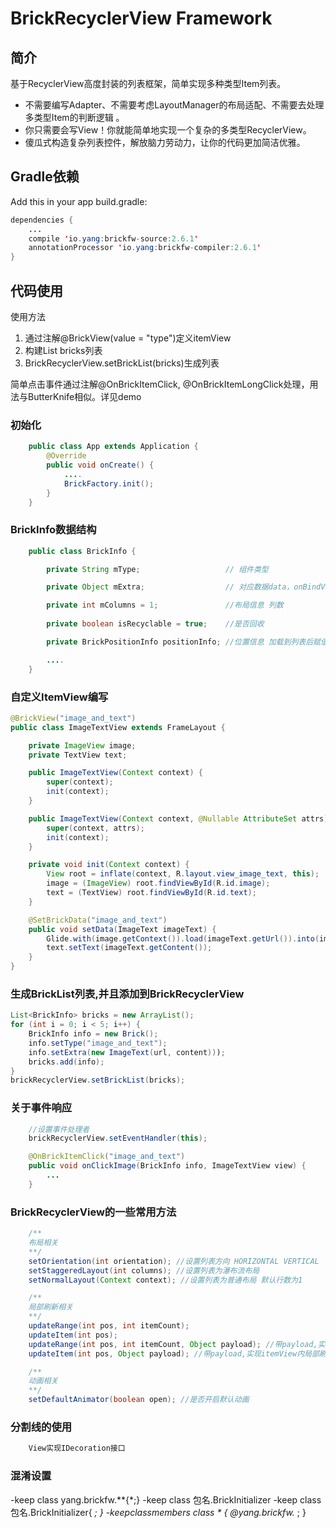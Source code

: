 # BrickRecyclerView Framework

## 简介
基于RecyclerView高度封装的列表框架，简单实现多种类型Item列表。
+ 不需要编写Adapter、不需要考虑LayoutManager的布局适配、不需要去处理多类型Item的判断逻辑 。
+ 你只需要会写View！你就能简单地实现一个复杂的多类型RecyclerView。
+ 傻瓜式构造复杂列表控件，解放脑力劳动力，让你的代码更加简洁优雅。

## Gradle依赖

Add this in your app build.gradle:

```java
dependencies {
    ...
    compile 'io.yang:brickfw-source:2.6.1'
    annotationProcessor 'io.yang:brickfw-compiler:2.6.1'
}
```

## 代码使用

使用方法
1.  通过注解@BrickView(value = "type")定义itemView
2.  构建List<BrickInfo> bricks列表
3.  BrickRecyclerView.setBrickList(bricks)生成列表

简单点击事件通过注解@OnBrickItemClick, @OnBrickItemLongClick处理，用法与ButterKnife相似。详见demo

### 初始化
```java
    public class App extends Application {
        @Override
        public void onCreate() {
            ....
            BrickFactory.init();
        }
    }
```

### BrickInfo数据结构
```java
    public class BrickInfo {

        private String mType;                   // 组件类型

        private Object mExtra;                  // 对应数据data，onBindViewHolder需要绑定的数据

        private int mColumns = 1;               //布局信息 列数
        
        private boolean isRecyclable = true;    //是否回收

        private BrickPositionInfo positionInfo; //位置信息 加载到列表后赋值

        ....
    }
```

### 自定义ItemView编写
```java
@BrickView("image_and_text")
public class ImageTextView extends FrameLayout {

    private ImageView image;
    private TextView text;

    public ImageTextView(Context context) {
        super(context);
        init(context);
    }

    public ImageTextView(Context context, @Nullable AttributeSet attrs) {
        super(context, attrs);
        init(context);
    }

    private void init(Context context) {
        View root = inflate(context, R.layout.view_image_text, this);
        image = (ImageView) root.findViewById(R.id.image);
        text = (TextView) root.findViewById(R.id.text);
    }

    @SetBrickData("image_and_text")
    public void setData(ImageText imageText) {
        Glide.with(image.getContext()).load(imageText.getUrl()).into(image);
        text.setText(imageText.getContent());
    }
}
```

### 生成BrickList列表,并且添加到BrickRecyclerView
```java
List<BrickInfo> bricks = new ArrayList();
for (int i = 0; i < 5; i++) {
    BrickInfo info = new Brick();
    info.setType("image_and_text");
    info.setExtra(new ImageText(url, content)));
    bricks.add(info);
}
brickRecyclerView.setBrickList(bricks);
```

### 关于事件响应
```java
    //设置事件处理者
    brickRecyclerView.setEventHandler(this);

    @OnBrickItemClick("image_and_text")
    public void onClickImage(BrickInfo info, ImageTextView view) {
        ...
    }
```

### BrickRecyclerView的一些常用方法
```java
    /**
    布局相关
    **/
    setOrientation(int orientation); //设置列表方向 HORIZONTAL VERTICAL
    setStaggeredLayout(int columns); //设置列表为瀑布流布局
    setNormalLayout(Context context); //设置列表为普通布局 默认行数为1

    /**
    局部刷新相关
    **/
    updateRange(int pos, int itemCount);
    updateItem(int pos);
    updateRange(int pos, int itemCount, Object payload); //带payload,实现itemView内局部刷新
    updateItem(int pos, Object payload); //带payload,实现itemView内局部刷新

    /**
    动画相关
    **/
    setDefaultAnimator(boolean open); //是否开启默认动画
```

### 分割线的使用
```java
    View实现IDecoration接口
```

### 混淆设置
-keep class yang.brickfw.**{*;}
-keep class 包名.BrickInitializer
-keep class 包名.BrickInitializer{ *; }
-keepclassmembers class * {
    @yang.brickfw.* <methods>;
}


